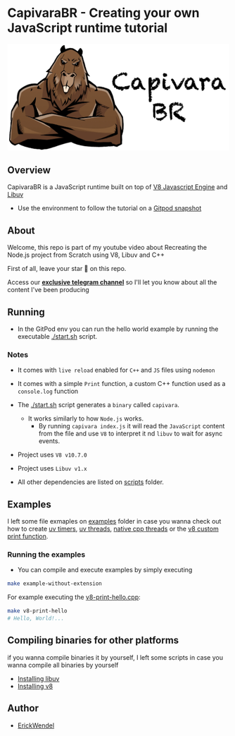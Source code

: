 # CapivaraBR - Creating your own JavaScript runtime tutorial
![capivara logo](./capivara.jpeg)

## Overview
CapivaraBR is a JavaScript runtime built on top of [V8 Javascript Engine](https://github.com/v8/v8) and [Libuv](https://github.com/libuv/libuv) 

- Use the environment to follow the tutorial on a [Gitpod snapshot](https://gitpod.io#snapshot/448f92e9-efaf-4356-805e-6215c87b76c2)

## About
Welcome, this repo is part of my youtube video about Recreating the Node.js project from Scratch using V8, Libuv and C++

First of all, leave your star 🌟 on this repo.

Access our [**exclusive telegram channel**](https://bit.ly/ErickWendelContentHub) so I'll let you know about all the content I've been producing 

## Running

- In the GitPod env you can run the hello world example by running the executable [./start.sh](./recorded/capivara/start.sh) script. 

### Notes

- It comes with `live reload` enabled for `C++` and `JS` files using `nodemon`
- It comes with a simple `Print` function, a custom C++ function used as a `console.log` function
- The [./start.sh](./recorded/capivara/start.sh) script generates a `binary` called `capivara`. 
    - It works similarly to how `Node.js` works. 
        - By running `capivara index.js` it will read the `JavaScript` content from the file and use `V8` to interpret it nd `libuv` to wait for async events.

- Project uses `V8 v10.7.0`
- Project uses `Libuv v1.x`

- All other dependencies are listed on [scripts](./scripts) folder.

## Examples

I left some file exmaples on [examples](./recorded/capivara/examples/) folder in case you wanna check out how to create [uv timers](./recorded/capivara/examples/uv-timers.cpp), [uv threads](./examples/uv-threads.cpp), [native cpp threads](./recorded/capivara/examples/cpp-native-threads.cpp) or the [v8 custom print function](./recorded/capivara/examples/v8-print-hello.cpp).

### Running the examples
- You can compile and execute examples by simply executing 
```sh
make example-without-extension
```
For example executing the [v8-print-hello.cpp](./recorded/capivara/examples/v8-print-hello.cpp):
```sh
make v8-print-hello
# Hello, World!...
```
## Compiling binaries for other platforms

if you wanna compile binaries it by yourself, I left some scripts in case you wanna compile all binaries by yourself

- [Installing libuv](./recorded/capivara/scripts/libuv-env-script-x86.sh)
- [Installing v8](./recorded/capivara/scripts/v8-env-script-x86.sh)

## Author

- [ErickWendel](https://github.com/erickwendel)
